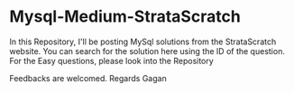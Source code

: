 # Mysql-Medium-StrataScratch
In this Repository, I'll be posting MySql solutions from the StrataScratch website.
You can search for the solution here using the ID of the question.
For the Easy questions, please look into the Repository

Feedbacks are welcomed.
Regards
Gagan
